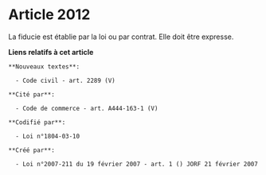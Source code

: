 # Article 2012

La fiducie est établie par la loi ou par contrat. Elle doit être expresse.

**Liens relatifs à cet article**

	**Nouveaux textes**:

	  - Code civil - art. 2289 (V)

	**Cité par**:

	  - Code de commerce - art. A444-163-1 (V)

	**Codifié par**:

	  - Loi n°1804-03-10

	**Créé par**:

	  - Loi n°2007-211 du 19 février 2007 - art. 1 () JORF 21 février 2007

